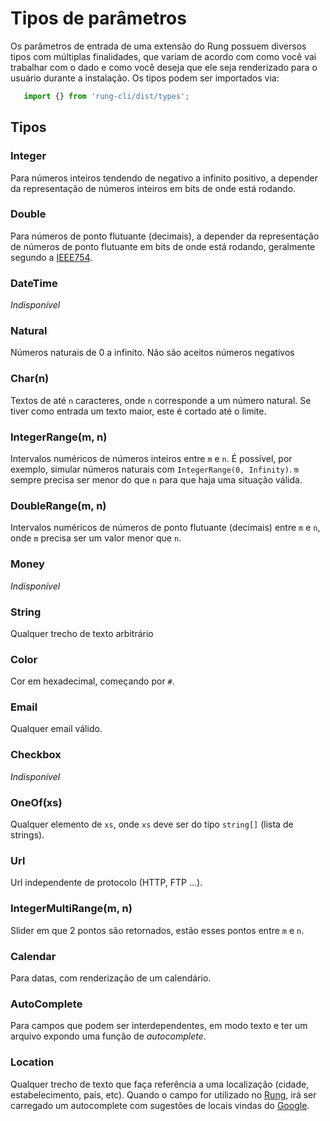 # Tipos de parâmetros

Os parâmetros de entrada de uma extensão do Rung possuem diversos tipos com
múltiplas finalidades, que variam de acordo com como você vai trabalhar com
o dado e como você deseja que ele seja renderizado para o usuário durante
a instalação. Os tipos podem ser importados via:

``` js
   import {} from 'rung-cli/dist/types';
```
## Tipos
### Integer

Para números inteiros tendendo de negativo a infinito positivo, a depender da
representação de números inteiros em bits de onde está rodando.

### Double

Para números de ponto flutuante (decimais), a depender da representação de
números de ponto flutuante em bits de onde está rodando, geralmente segundo
a [IEEE754](https://en.wikipedia.org/wiki/IEEE_floating_point).

### DateTime

*Indisponível*

### Natural

Números naturais de 0 a infinito. Não são aceitos números negativos

### Char(n)

Textos de até ``n`` caracteres, onde ``n`` corresponde a um número natural.
Se tiver como entrada um texto maior, este é cortado até o limite.

### IntegerRange(m, n)

Intervalos numéricos de números inteiros entre ``m`` e ``n``. É possível, por
exemplo, simular números naturais com ``IntegerRange(0, Infinity)``. ``m``
sempre precisa ser menor do que ``n`` para que haja uma situação válida.

### DoubleRange(m, n)

Intervalos numéricos de números de ponto flutuante (decimais) entre ``m`` e
``n``, onde ``m`` precisa ser um valor menor que ``n``.

### Money

*Indisponível*

### String

Qualquer trecho de texto arbitrário

### Color

Cor em hexadecimal, começando por `#`.

### Email

Qualquer email válido.

### Checkbox

*Indisponível*

### OneOf(xs)

Qualquer elemento de ``xs``, onde ``xs`` deve ser do tipo ``string[]`` (lista
de strings).

### Url

Url independente de protocolo (HTTP, FTP ...).

### IntegerMultiRange(m, n)

Slider em que 2 pontos são retornados, estão esses pontos entre ``m`` e ``n``.

### Calendar

Para datas, com renderização de um calendário.

### AutoComplete

Para campos que podem ser interdependentes, em modo texto e ter um arquivo expondo uma função de *autocomplete*.

### Location

Qualquer trecho de texto que faça referência a uma localização (cidade, estabelecimento, país, etc). Quando o campo for utilizado no [Rung](https://app.rung.com.br), irá ser carregado um autocomplete com sugestões de locais vindas do [Google](https://developers.google.com/maps/documentation/javascript/examples/places-autocomplete-addressform).
